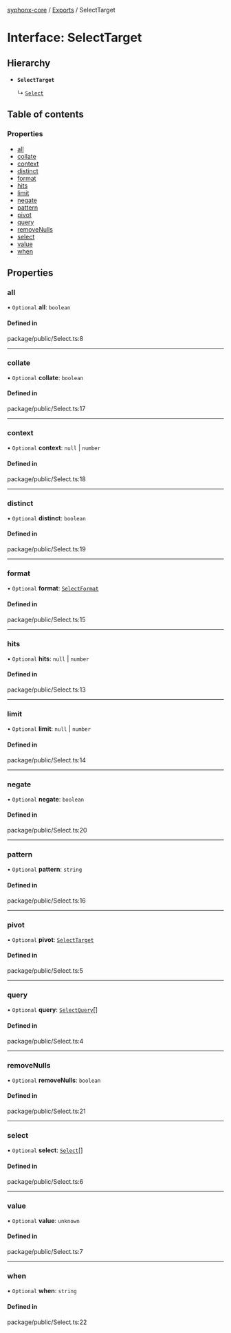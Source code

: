[syphonx-core](../README.md) / [Exports](../modules.md) / SelectTarget

# Interface: SelectTarget

## Hierarchy

- **`SelectTarget`**

  ↳ [`Select`](Select.md)

## Table of contents

### Properties

- [all](SelectTarget.md#all)
- [collate](SelectTarget.md#collate)
- [context](SelectTarget.md#context)
- [distinct](SelectTarget.md#distinct)
- [format](SelectTarget.md#format)
- [hits](SelectTarget.md#hits)
- [limit](SelectTarget.md#limit)
- [negate](SelectTarget.md#negate)
- [pattern](SelectTarget.md#pattern)
- [pivot](SelectTarget.md#pivot)
- [query](SelectTarget.md#query)
- [removeNulls](SelectTarget.md#removenulls)
- [select](SelectTarget.md#select)
- [value](SelectTarget.md#value)
- [when](SelectTarget.md#when)

## Properties

### all

• `Optional` **all**: `boolean`

#### Defined in

package/public/Select.ts:8

___

### collate

• `Optional` **collate**: `boolean`

#### Defined in

package/public/Select.ts:17

___

### context

• `Optional` **context**: ``null`` \| `number`

#### Defined in

package/public/Select.ts:18

___

### distinct

• `Optional` **distinct**: `boolean`

#### Defined in

package/public/Select.ts:19

___

### format

• `Optional` **format**: [`SelectFormat`](../modules.md#selectformat)

#### Defined in

package/public/Select.ts:15

___

### hits

• `Optional` **hits**: ``null`` \| `number`

#### Defined in

package/public/Select.ts:13

___

### limit

• `Optional` **limit**: ``null`` \| `number`

#### Defined in

package/public/Select.ts:14

___

### negate

• `Optional` **negate**: `boolean`

#### Defined in

package/public/Select.ts:20

___

### pattern

• `Optional` **pattern**: `string`

#### Defined in

package/public/Select.ts:16

___

### pivot

• `Optional` **pivot**: [`SelectTarget`](SelectTarget.md)

#### Defined in

package/public/Select.ts:5

___

### query

• `Optional` **query**: [`SelectQuery`](../modules.md#selectquery)[]

#### Defined in

package/public/Select.ts:4

___

### removeNulls

• `Optional` **removeNulls**: `boolean`

#### Defined in

package/public/Select.ts:21

___

### select

• `Optional` **select**: [`Select`](Select.md)[]

#### Defined in

package/public/Select.ts:6

___

### value

• `Optional` **value**: `unknown`

#### Defined in

package/public/Select.ts:7

___

### when

• `Optional` **when**: `string`

#### Defined in

package/public/Select.ts:22
